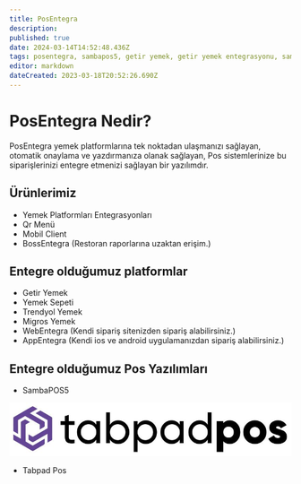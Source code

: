 ```yaml
---
title: PosEntegra
description: 
published: true
date: 2024-03-14T14:52:48.436Z
tags: posentegra, sambapos5, getir yemek, getir yemek entegrasyonu, sambapos getir yemek entegrasyonu, yemek sepeti, yemek sepeti entegrasyonu, sambapos yemek sepeti entegrasyonu, trendyol yemek, trendyol yemek entegrasyonu, sambapos trendyol yemek entegrasyonu, migros yemek, migros yemek entegrasyonu, sambapos migros yemek entegrasyonu
editor: markdown
dateCreated: 2023-03-18T20:52:26.690Z
---
```


# PosEntegra Nedir?
PosEntegra yemek platformlarına tek noktadan ulaşmanızı sağlayan, otomatik onaylama ve yazdırmanıza olanak sağlayan, Pos sistemlerinize bu siparişlerinizi entegre etmenizi sağlayan bir yazılımdır.

## Ürünlerimiz
- Yemek Platformları Entegrasyonları
- Qr Menü
- Mobil Client
- BossEntegra (Restoran raporlarına uzaktan erişim.)

## Entegre olduğumuz platformlar
- Getir Yemek
- Yemek Sepeti
- Trendyol Yemek
- Migros Yemek
- WebEntegra (Kendi sipariş sitenizden sipariş alabilirsiniz.)
- AppEntegra (Kendi ios ve android uygulamanızdan sipariş alabilirsiniz.)

## Entegre olduğumuz Pos Yazılımları
- SambaPOS5


![tabpadpos.jpg](/tabpadpos.jpg)
- Tabpad Pos